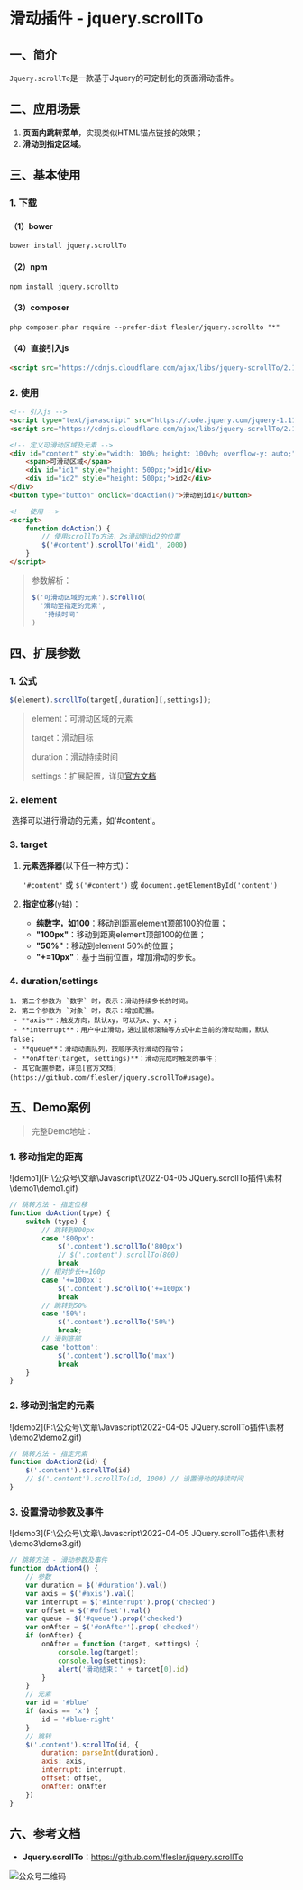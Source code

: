 # 滑动插件 - jquery.scrollTo

## 一、简介

​	`Jquery.scrollTo`是一款基于Jquery的可定制化的页面滑动插件。



## 二、应用场景

1. **页面内跳转菜单**，实现类似HTML锚点链接的效果；
2. **滑动到指定区域**。



## 三、基本使用

### 1. 下载

#### （1）bower

```shell
bower install jquery.scrollTo
```

#### （2）npm

```shell
npm install jquery.scrollto
```

#### （3）composer

```shell
php composer.phar require --prefer-dist flesler/jquery.scrollto "*"
```

#### （4）直接引入js

```html
<script src="https://cdnjs.cloudflare.com/ajax/libs/jquery-scrollTo/2.1.3/jquery.scrollTo.min.js"></script>
```

### 2. 使用

```html
<!-- 引入js -->
<script type="text/javascript" src="https://code.jquery.com/jquery-1.11.0.js"></script>
<script src="https://cdnjs.cloudflare.com/ajax/libs/jquery-scrollTo/2.1.3/jquery.scrollTo.min.js"></script>

<!-- 定义可滑动区域及元素 -->
<div id="content" style="width: 100%; height: 100vh; overflow-y: auto;">
    <span>可滑动区域</span>
    <div id="id1" style="height: 500px;">id1</div>
    <div id="id2" style="height: 500px;">id2</div>
</div>
<button type="button" onclick="doAction()">滑动到id1</button>

<!-- 使用 -->
<script>
    function doAction() {
        // 使用scrollTo方法，2s滑动到id2的位置
    	$('#content').scrollTo('#id1', 2000)
    }
</script>
```

>参数解析：
>
>```js
>$('可滑动区域的元素').scrollTo(
>	'滑动至指定的元素',
>    '持续时间'
>)
>```



## 四、扩展参数

### 1. 公式

```js
$(element).scrollTo(target[,duration][,settings]);
```

> element：可滑动区域的元素
>
> target：滑动目标
>
> duration：滑动持续时间
>
> settings：扩展配置，详见[官方文档](https://github.com/flesler/jquery.scrollTo#usage)

### 2. element

​	选择可以进行滑动的元素，如'#content'。

### 3. target

1. **元素选择器**(以下任一种方式)：

   `'#content'` 或 `$('#content')` 或 `document.getElementById('content')`

2. **指定位移**(y轴)：

   - **纯数字，如100**：移动到距离element顶部100的位置；
   - **"100px"**：移动到距离element顶部100的位置；
   - **"50%"**：移动到element 50%的位置；
   - **"+=10px"**：基于当前位置，增加滑动的步长。

### 4. duration/settings

	1. 第二个参数为 `数字` 时，表示：滑动持续多长的时间。
 	2. 第二个参数为 `对象` 时，表示：增加配置。
     - **axis**：触发方向，默认xy，可以为x、y、xy；
     - **interrupt**：用户中止滑动，通过鼠标滚轴等方式中止当前的滑动动画，默认false；
     - **queue**：滑动动画队列，按顺序执行滑动的指令；
     - **onAfter(target, settings)**：滑动完成时触发的事件；
     - 其它配置参数，详见[官方文档](https://github.com/flesler/jquery.scrollTo#usage)。



## 五、Demo案例

> 完整Demo地址：

### 1. 移动指定的距离

![demo1](F:\公众号\文章\Javascript\2022-04-05 JQuery.scrollTo插件\素材\demo1\demo1.gif)

```js
// 跳转方法 - 指定位移
function doAction(type) {
    switch (type) {
        // 跳转到800px
        case '800px':
            $('.content').scrollTo('800px')
            // $('.content').scrollTo(800)
            break
        // 相对步长+=100p
        case '+=100px':
            $('.content').scrollTo('+=100px')
            break
        // 跳转到50%
        case '50%':
            $('.content').scrollTo('50%')
            break;
        // 滑到底部
        case 'bottom':
            $('.content').scrollTo('max')
            break
    }
}
```

### 2. 移动到指定的元素

![demo2](F:\公众号\文章\Javascript\2022-04-05 JQuery.scrollTo插件\素材\demo2\demo2.gif)

```js
// 跳转方法 - 指定元素
function doAction2(id) {
    $('.content').scrollTo(id)
    // $('.content').scrollTo(id, 1000) // 设置滑动的持续时间
}
```

### 3. 设置滑动参数及事件

![demo3](F:\公众号\文章\Javascript\2022-04-05 JQuery.scrollTo插件\素材\demo3\demo3.gif)

```js
// 跳转方法 - 滑动参数及事件
function doAction4() {
    // 参数
    var duration = $('#duration').val()
    var axis = $('#axis').val()
    var interrupt = $('#interrupt').prop('checked')
    var offset = $('#offset').val()
    var queue = $('#queue').prop('checked')
    var onAfter = $('#onAfter').prop('checked')
    if (onAfter) {
        onAfter = function (target, settings) {
            console.log(target);
            console.log(settings);
            alert('滑动结束：' + target[0].id)
        }
    }
    // 元素
    var id = '#blue'
    if (axis == 'x') {
        id = '#blue-right'
    }
    // 跳转
    $('.content').scrollTo(id, {
        duration: parseInt(duration),
        axis: axis,
        interrupt: interrupt,
        offset: offset,
        onAfter: onAfter
    })
}
```



## 六、参考文档

- **Jquery.scrollTo**：https://github.com/flesler/jquery.scrollTo



![公众号二维码](F:\公众号\素材\公共图片\公众号二维码.png)